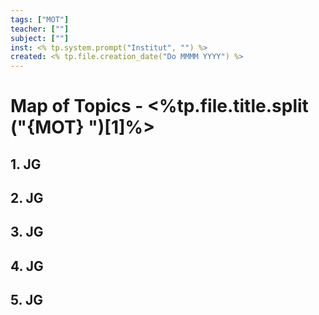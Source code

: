 ```yaml
---
tags: ["MOT"]
teacher: [""]
subject: [""]
inst: <% tp.system.prompt("Institut", "") %>
created: <% tp.file.creation_date("Do MMMM YYYY") %>
---
```


# Map of Topics - <%tp.file.title.split ("{MOT} ")[1]%>

## 1. JG

## 2. JG

## 3. JG

## 4. JG

## 5. JG